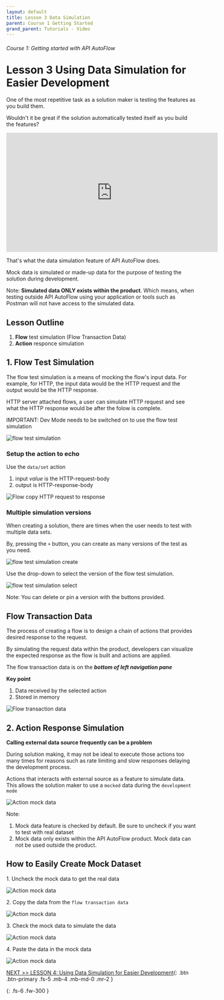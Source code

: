 ```yaml
---
layout: default
title: Lesson 3 Data Simulation
parent: Course 1 Getting Started
grand_parent: Tutorials - Video
---
```

<h6>Course 1: Getting started with API AutoFlow</h6>
<h1 style="margin-top:0">Lesson 3 Using Data Simulation for Easier Development</h1>

One of the most repetitive task as a solution maker is testing the features as you build them.

Wouldn't it be great if the solution automatically tested itself as you build the features?

<iframe width="560" height="315" src="https://www.youtube.com/embed/AVxwRDMhwg0" title="YouTube video player" frameborder="0" allow="accelerometer; autoplay; clipboard-write; encrypted-media; gyroscope; picture-in-picture" allowfullscreen></iframe>

That's what the data simulation feature of API AutoFlow does.

Mock data is simulated or made-up data for the purpose of testing the solution during development.

Note: **Simulated data ONLY exists within the product**. Which means, when testing outside API AutoFlow using your application or tools such as Postman will not have access to the simulated data.

## Lesson Outline

1. **Flow** test simulation (Flow Transaction Data)
2. **Action** responce simulation

## 1. Flow Test Simulation

The flow test simulation is a means of mocking the flow's input data.
For example, for HTTP, the input data would be the HTTP request and the output would be the HTTP response.

HTTP server attached flows, a user can simulate HTTP request and see what the HTTP response would be after the folow is complete.

IMPORTANT:  Dev Mode needs to be switched on to use the flow test simulation

![flow test simulation](/assets/images/flow-data-simulation.png)

### Setup the action to echo
Use the `data/set` action 
1. input *value* is the HTTP-request-body 
2. output is HTTP-response-body

![Flow copy HTTP request to response](/assets/images/flow-copy-http-request-to-response.png)

### Multiple simulation versions

When creating a solution, there are times when the user needs to test with multiple data sets.

By, pressing the `+` button, you can create as many versions of the test as you need.

![flow test simulation create](/assets/images/flow-data-simulation-create.png)

Use the drop-down to select the version of the flow test simulation.

![flow test simulation select](/assets/images/flow-data-simulation-select.png)

Note: You can delete or pin a version with the buttons provided.


## Flow Transaction Data
The process of creating a flow is to design a chain of actions that provides desired response to the request.  

By simulating the request data within the product, developers can visualize the expected response as the flow is built and actions are applied.

The flow transaction data is on the **_bottom of left navigation pane_**

**Key point**
1. Data received by the selected action
2. Stored in memory

![Flow transaction data](/assets/images/flow-transaction-data.png)

## 2. Action Response Simulation

**Calling external data source frequently can be a problem**

During solution making, it may not be ideal to execute those actions too many times for reasons such as rate limiting and slow responses delaying the development process.

Actions that interacts with external source as a feature to simulate data.  This allows the solution maker to use a `mocked` data during the `development mode`

![Action mock data](/assets/images/action-mock-data.png)

Note: 
1. Mock data feature is checked by default.  Be sure to uncheck if you want to test with real dataset
2. Mock data only exists within the API AutoFlow product. Mock data can not be used outside the product.

## How to Easily Create Mock Dataset

1\. Uncheck the mock data to get the real data
 
![Action mock data](/assets/images/action-mock-data-copy-paste-1.png)

2\. Copy the data from the `flow transaction data`

![Action mock data](/assets/images/action-mock-data-copy-paste-2.png)

3\. Check the mock data to simulate the data

![Action mock data](/assets/images/action-mock-data-copy-paste-3.png)

4\. Paste the data in the mock data

![Action mock data](/assets/images/action-mock-data-copy-paste-4.png)


[NEXT >> LESSON 4: Using Data Simulation for Easier Development](/docs/tutorial-video/course-1-basics/lesson-4-build-your-first-flow-using-conditionals/){: .btn .btn-primary .fs-5 .mb-4 .mb-md-0 .mr-2 }


{: .fs-6 .fw-300 }